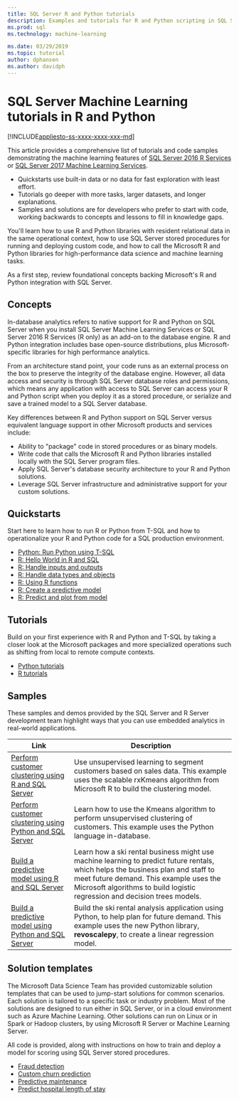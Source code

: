 ```yaml
---
title: SQL Server R and Python tutorials
description: Examples and tutorials for R and Python scripting in SQL Server Machine Learning Services.
ms.prod: sql
ms.technology: machine-learning

ms.date: 03/29/2019
ms.topic: tutorial
author: dphansen
ms.author: davidph
---
```

# SQL Server Machine Learning tutorials in R and Python
[!INCLUDE[appliesto-ss-xxxx-xxxx-xxx-md](../../includes/appliesto-ss-xxxx-xxxx-xxx-md.md)]

This article provides a comprehensive list of tutorials and code samples demonstrating the machine learning features of [SQL Server 2016 R Services](../install/sql-r-services-windows-install.md) or [SQL Server 2017 Machine Learning Services](../install/sql-machine-learning-services-windows-install.md). 

+ Quickstarts use built-in data or no data for fast exploration with least effort.
+ Tutorials go deeper with more tasks, larger datasets, and longer explanations.
+ Samples and solutions are for developers who prefer to start with code, working backwards to concepts and lessons to fill in knowledge gaps.

You'll learn how to use R and Python libraries with resident relational data in the same operational context, how to use SQL Server stored procedures for running and deploying custom code, and how to call the Microsoft R and Python libraries for high-performance data science and machine learning tasks.

As a first step, review foundational concepts backing Microsoft's R and Python integration with SQL Server.

## Concepts

In-database analytics refers to native support for R and Python on SQL Server when you install SQL Server Machine Learning Services or SQL Server 2016 R Services (R only) as an add-on to the database engine. R and Python integration includes base open-source distributions, plus Microsoft-specific libraries for high performance analytics.

From an architecture stand point, your code runs as an external process on the box to preserve the integrity of the database engine. However, all data access and security is through SQL Server database roles and permissions, which means any application with access to SQL Server can access your R and Python script when you deploy it as a stored procedure, or serialize and save a trained model to a SQL Server database.

Key differences between R and Python support on SQL Server versus equivalent language support in other Microsoft products and services include:

+ Ability to "package" code in stored procedures or as binary models.
+ Write code that calls the Microsoft R and Python libraries installed locally with the SQL Server program files.
+ Apply SQL Server's database security architecture to your R and Python solutions.
+ Leverage SQL Server infrastructure and administrative support for your custom solutions.

## Quickstarts

Start here to learn how to run R or Python from T-SQL and how to operationalize your R and Python code for a SQL production environment.

+ [Python: Run Python using T-SQL](run-python-using-t-sql.md)
+ [R: Hello World in R and SQL](rtsql-using-r-code-in-transact-sql-quickstart.md)
+ [R: Handle inputs and outputs](rtsql-working-with-inputs-and-outputs.md)
+ [R: Handle data types and objects](rtsql-r-and-sql-data-types-and-data-objects.md)
+ [R: Using R functions](rtsql-using-r-functions-with-sql-server-data.md)
+ [R: Create a predictive model](rtsql-create-a-predictive-model-r.md)
+ [R: Predict and plot from model](rtsql-predict-and-plot-from-model.md)

## Tutorials

Build on your first experience with R and Python and T-SQL by taking a closer look at the Microsoft packages and more specialized operations such as shifting from local to remote compute contexts.

+ [Python tutorials](sql-server-python-tutorials.md)
+ [R tutorials](sql-server-r-tutorials.md)

<a name ="bkmk_samples"></a>

## Samples

These samples and demos provided by the SQL Server and R Server development team highlight ways that you can use embedded analytics in real-world applications.

| Link | Description | 
|------|-------------|
| [Perform customer clustering using R and SQL Server](https://microsoft.github.io/sql-ml-tutorials/R/customerclustering/) | Use unsupervised learning to segment customers based on sales data. This example uses the scalable rxKmeans algorithm from Microsoft R to build the clustering model. |
| [Perform customer clustering using Python and SQL Server](https://microsoft.github.io/sql-ml-tutorials/python/customerclustering/) | Learn how to use the Kmeans algorithm to perform unsupervised clustering of customers. This example uses the Python language in-database.| SQL Server 2017 |
| [Build a predictive model using R and SQL Server](https://microsoft.github.io/sql-ml-tutorials/R/rentalprediction) | Learn how a ski rental business might use machine learning to predict future rentals, which helps the business plan and staff to meet future demand. This example uses the Microsoft algorithms to build logistic regression and decision trees models. | 
| [Build a predictive model using Python and SQL Server](https://microsoft.github.io/sql-ml-tutorials/python/rentalprediction/) | Build the ski rental analysis application using Python, to help plan for future demand. This example uses the new Python library, **revoscalepy**, to create a linear regression model. | 

<a name="bkmk_solutions"></a>

## Solution templates

The Microsoft Data Science Team has provided customizable solution templates that can be used to jump-start solutions for common scenarios. Each solution is tailored to a specific task or industry problem. Most of the solutions are designed to run either in SQL Server, or in a cloud environment such as Azure Machine Learning. Other solutions can run on Linux or in Spark or Hadoop clusters, by using Microsoft R Server or Machine Learning Server.

All code is provided, along with instructions on how to train and deploy a model for scoring using SQL Server stored procedures.

+ [Fraud detection](https://gallery.cortanaanalytics.com/Tutorial/Online-Fraud-Detection-Template-with-SQL-Server-R-Services-1)
+ [Custom churn prediction](https://gallery.cortanaanalytics.com/Tutorial/Customer-Churn-Prediction-Template-with-SQL-Server-R-Services-1)
+ [Predictive maintenance](https://gallery.cortanaanalytics.com/Tutorial/Predictive-Maintenance-Template-with-SQL-Server-R-Services-1)
+ [Predict hospital length of stay](https://gallery.cortanaintelligence.com/Solution/Predicting-Length-of-Stay-in-Hospitals-1)

